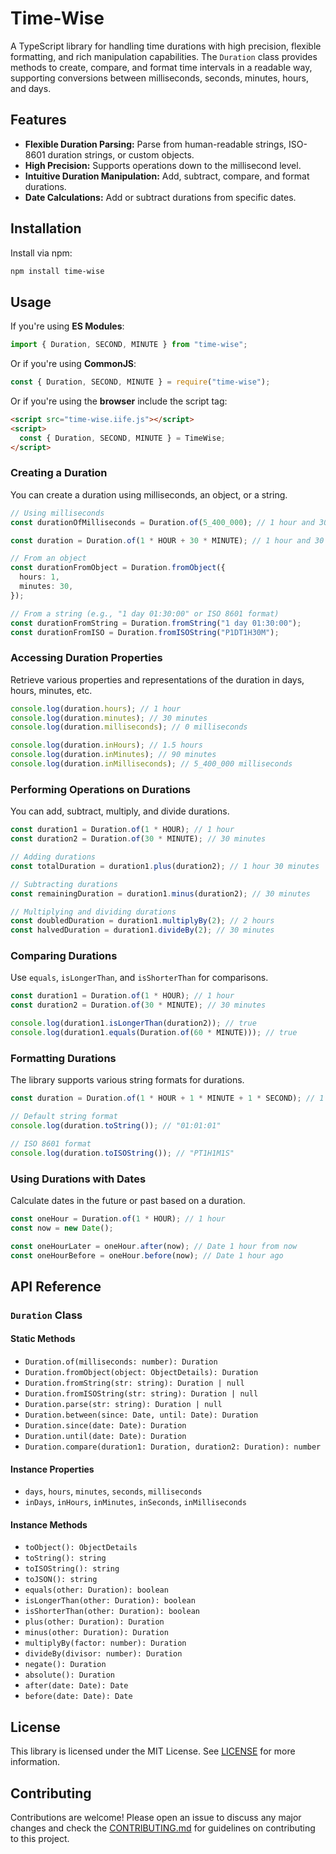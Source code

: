 # Time-Wise

A TypeScript library for handling time durations with high precision, flexible formatting, and rich manipulation capabilities. The `Duration` class provides methods to create, compare, and format time intervals in a readable way, supporting conversions between milliseconds, seconds, minutes, hours, and days.

## Features

- **Flexible Duration Parsing:** Parse from human-readable strings, ISO-8601 duration strings, or custom objects.
- **High Precision:** Supports operations down to the millisecond level.
- **Intuitive Duration Manipulation:** Add, subtract, compare, and format durations.
- **Date Calculations:** Add or subtract durations from specific dates.

## Installation

Install via npm:

```bash
npm install time-wise
```

## Usage

If you're using **ES Modules**:

```typescript
import { Duration, SECOND, MINUTE } from "time-wise";
```

Or if you're using **CommonJS**:

```typescript
const { Duration, SECOND, MINUTE } = require("time-wise");
```

Or if you're using the **browser** include the script tag:

```html
<script src="time-wise.iife.js"></script>
<script>
  const { Duration, SECOND, MINUTE } = TimeWise;
</script>
```

### Creating a Duration

You can create a duration using milliseconds, an object, or a string.

```typescript
// Using milliseconds
const durationOfMilliseconds = Duration.of(5_400_000); // 1 hour and 30 minutes

const duration = Duration.of(1 * HOUR + 30 * MINUTE); // 1 hour and 30 minutes (but readable!)

// From an object
const durationFromObject = Duration.fromObject({
  hours: 1,
  minutes: 30,
});

// From a string (e.g., "1 day 01:30:00" or ISO 8601 format)
const durationFromString = Duration.fromString("1 day 01:30:00");
const durationFromISO = Duration.fromISOString("P1DT1H30M");
```

### Accessing Duration Properties

Retrieve various properties and representations of the duration in days, hours, minutes, etc.

```typescript
console.log(duration.hours); // 1 hour
console.log(duration.minutes); // 30 minutes
console.log(duration.milliseconds); // 0 milliseconds

console.log(duration.inHours); // 1.5 hours
console.log(duration.inMinutes); // 90 minutes
console.log(duration.inMilliseconds); // 5_400_000 milliseconds
```

### Performing Operations on Durations

You can add, subtract, multiply, and divide durations.

```typescript
const duration1 = Duration.of(1 * HOUR); // 1 hour
const duration2 = Duration.of(30 * MINUTE); // 30 minutes

// Adding durations
const totalDuration = duration1.plus(duration2); // 1 hour 30 minutes

// Subtracting durations
const remainingDuration = duration1.minus(duration2); // 30 minutes

// Multiplying and dividing durations
const doubledDuration = duration1.multiplyBy(2); // 2 hours
const halvedDuration = duration1.divideBy(2); // 30 minutes
```

### Comparing Durations

Use `equals`, `isLongerThan`, and `isShorterThan` for comparisons.

```typescript
const duration1 = Duration.of(1 * HOUR); // 1 hour
const duration2 = Duration.of(30 * MINUTE); // 30 minutes

console.log(duration1.isLongerThan(duration2)); // true
console.log(duration1.equals(Duration.of(60 * MINUTE))); // true
```

### Formatting Durations

The library supports various string formats for durations.

```typescript
const duration = Duration.of(1 * HOUR + 1 * MINUTE + 1 * SECOND); // 1 hour, 1 minute, and 1 second

// Default string format
console.log(duration.toString()); // "01:01:01"

// ISO 8601 format
console.log(duration.toISOString()); // "PT1H1M1S"
```

### Using Durations with Dates

Calculate dates in the future or past based on a duration.

```typescript
const oneHour = Duration.of(1 * HOUR); // 1 hour
const now = new Date();

const oneHourLater = oneHour.after(now); // Date 1 hour from now
const oneHourBefore = oneHour.before(now); // Date 1 hour ago
```

## API Reference

### `Duration` Class

#### Static Methods

- `Duration.of(milliseconds: number): Duration`
- `Duration.fromObject(object: ObjectDetails): Duration`
- `Duration.fromString(str: string): Duration | null`
- `Duration.fromISOString(str: string): Duration | null`
- `Duration.parse(str: string): Duration | null`
- `Duration.between(since: Date, until: Date): Duration`
- `Duration.since(date: Date): Duration`
- `Duration.until(date: Date): Duration`
- `Duration.compare(duration1: Duration, duration2: Duration): number`

#### Instance Properties

- `days`, `hours`, `minutes`, `seconds`, `milliseconds`
- `inDays`, `inHours`, `inMinutes`, `inSeconds`, `inMilliseconds`

#### Instance Methods

- `toObject(): ObjectDetails`
- `toString(): string`
- `toISOString(): string`
- `toJSON(): string`
- `equals(other: Duration): boolean`
- `isLongerThan(other: Duration): boolean`
- `isShorterThan(other: Duration): boolean`
- `plus(other: Duration): Duration`
- `minus(other: Duration): Duration`
- `multiplyBy(factor: number): Duration`
- `divideBy(divisor: number): Duration`
- `negate(): Duration`
- `absolute(): Duration`
- `after(date: Date): Date`
- `before(date: Date): Date`

## License

This library is licensed under the MIT License. See [LICENSE](../LICENSE) for more information.

## Contributing

Contributions are welcome! Please open an issue to discuss any major changes and check the [CONTRIBUTING.md](./CONTRIBUTING.md) for guidelines on contributing to this project.
